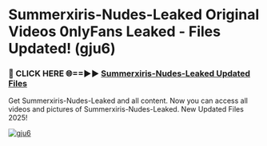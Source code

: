 # Summerxiris-Nudes-Leaked Original Videos 0nlyFans Leaked - Files Updated! (gju6)

<h3>🔴 CLICK HERE 🌐==►► <a href="https://tinyurl.com/yc6ubb5a" rel="nofollow">Summerxiris-Nudes-Leaked Updated Files</a></h3>

Get Summerxiris-Nudes-Leaked and all content. Now you can access all videos and pictures of Summerxiris-Nudes-Leaked. New Updated Files 2025!

[![gju6](https://i.imgur.com/7eu0CRL.gif)](https://tinyurl.com/yc6ubb5a)
